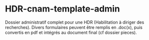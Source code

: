 # HDR-cnam-template-admin

Dossier administratif complet pour une HDR (Habilitation à diriger des recherches). Divers formulaires peuvent être remplis en .doc(x), puis convertis en pdf et intégrés au document final (cf dossier pieces).
